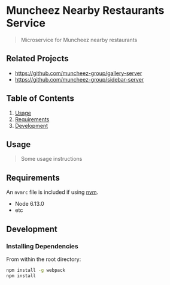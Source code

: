 # Muncheez Nearby Restaurants Service

> Microservice for Muncheez nearby restaurants

## Related Projects

  - https://github.com/muncheez-group/gallery-server
  - https://github.com/muncheez-group/sidebar-server


## Table of Contents

1. [Usage](#Usage)
1. [Requirements](#requirements)
1. [Development](#development)

## Usage

> Some usage instructions

## Requirements

An `nvmrc` file is included if using [nvm](https://github.com/creationix/nvm).

- Node 6.13.0
- etc

## Development

### Installing Dependencies

From within the root directory:

```sh
npm install -g webpack
npm install
```

